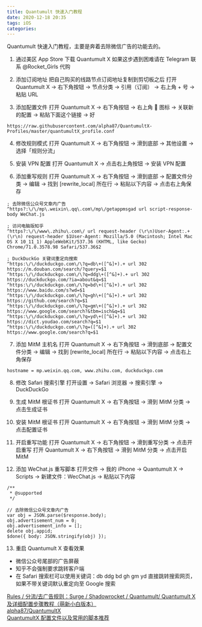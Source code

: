 ```yaml
---
title: Quantumult 快速入门教程
date: 2020-12-18 20:35
tags: iOS
categories: 
---
```


Quantumult 快速入门教程，主要是奔着去除微信广告的功能去的。

<!-- more -->

1. 通过美区 App Store 下载 Quantumult X
如果这步遇到困难请在 Telegram 联系 @Rocket_Girls 代购

2. 添加订阅地址
把自己购买的线路节点订阅地址复制到剪切板之后
打开 Quantumult X → 右下角按钮 → 节点分类 → 引用（订阅） → 右上角 + 号 → 粘贴 URL

3. 添加配置文件
打开 Quantumult X → 右下角按钮 → 右上角 🔗 图标 → 关联新的配置 → 粘贴下面这个链接 → 好
```
https://raw.githubusercontent.com/alpha87/QuantumultX-Profiles/master/quantumultX_profile.conf
```

4. 修改规则模式
打开 Quantumult X → 右下角按钮 → 滑到底部 → 其他设置 → 选择「规则分流」

5. 安装 VPN 配置
打开 Quantumult X → 点击右上角按钮 → 安装 VPN 配置

6. 添加重写规则
打开 Quantumult X → 右下角按钮 → 滑到底部 → 配置文件分类 → 编辑 → 找到 [rewrite_local] 所在行 → 粘贴以下内容 → 点击右上角保存
```
; 去除微信公众号文章内广告
^https?:\/\/mp\.weixin\.qq\.com\/mp\/getappmsgad url script-response-body WeChat.js

; 访问电脑版知乎
^https?:\/\/www\.zhihu\.com\/ url request-header (\r\n)User-Agent:.+(\r\n) request-header $1User-Agent: Mozilla/5.0 (Macintosh; Intel Mac OS X 10_11_1) AppleWebKit/537.36 (KHTML, like Gecko) Chrome/71.0.3578.98 Safari/537.36$2

; DuckDuckGo 关键词重定向搜索
^https:\/\/duckduckgo.com\/\?q=db\+([^&]+).+ url 302 https://m.douban.com/search/?query=$1
^https:\/\/duckduckgo.com\/\?q=ddg\+([^&]+).+ url 302 https://duckduckgo.com/?ia=about&q=$1
^https:\/\/duckduckgo.com\/\?q=bd\+([^&]+).+ url 302 https://www.baidu.com/s?wd=$1
^https:\/\/duckduckgo.com\/\?q=gh\+([^&]+).+ url 302 https://github.com/search?q=$1
^https:\/\/duckduckgo.com\/\?q=gm\+([^&]+).+ url 302 https://www.google.com/search?&tbm=isch&q=$1
^https:\/\/duckduckgo.com\/\?q=yd\+([^&]+).+ url 302 https://dict.youdao.com/search?q=$1
^https:\/\/duckduckgo.com\/\?q=([^&]+).+ url 302 https://www.google.com/search?q=$1
```

7. 添加 MitM 主机名
打开 Quantumult X → 右下角按钮 → 滑到底部 → 配置文件分类 → 编辑 → 找到 [rewrite_local] 所在行 → 粘贴以下内容 → 点击右上角保存
```
hostname = mp.weixin.qq.com, www.zhihu.com, duckduckgo.com
```

8. 修改 Safari 搜索引擎
打开设置 → Safari 浏览器 → 搜索引擎 → DuckDuckGo

9. 生成 MitM 根证书
打开 Quantumult X → 右下角按钮 → 滑到 MitM 分类 → 点击生成证书

10. 安装 MitM 根证书
打开 Quantumult X → 右下角按钮 → 滑到 MitM 分类 → 点击配置证书

11. 开启重写功能
打开 Quantumult X → 右下角按钮 → 滑到重写分类 → 点击开启重写
打开 Quantumult X → 右下角按钮 → 滑到 MitM 分类 → 点击开启 MitM

12. 添加 WeChat.js 重写脚本
打开文件 → 我的 iPhone → Quantumult X → Scripts → 新建文件：WecChat.js → 粘贴以下内容
```
/**
 * @supported 
 */

// 去除微信公众号文章内广告
var obj = JSON.parse($response.body);
obj.advertisement_num = 0;
obj.advertisement_info = [];
delete obj.appid;
$done({ body: JSON.stringify(obj) });
```

13. 重启 Quantumult X 查看效果
- 微信公众号尾部的广告屏蔽
- 知乎不会强制要求跳转客户端
- 在 Safari 搜索栏可以使用关键词：db ddg bd gh gm yd 直接跳转搜索网页，如果不带关键词默认重定向至 Google 搜索  
  
[Rules / 分流/去广告规则：Surge / Shadowrocket / Quantumult/ Quantumult X 及详细配置步骤教程（萌新小白版本）](https://limbopro.xyz/archives/2561.html)  
[alpha87/QuantumultX](https://github.com/alpha87/QuantumultX-Profiles)  
[QuantumultX 配置文件以及常用的脚本推荐](https://www.lijianxun.top/106.html)  